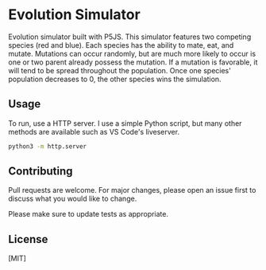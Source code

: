# Evolution Simulator

Evolution simulator built with P5JS. This simulator features two competing species (red and blue). Each species has the ability to mate, eat, and mutate. Mutations can occur randomly, but are much more likely to occur is one or two parent already possess the mutation. If a mutation is favorable, it will tend to be spread throughout the population. Once one species' population decreases to 0, the other species wins the simulation. 

## Usage

To run, use a HTTP server. I use a simple Python script, but many other methods are available such as VS Code's liveserver.

```bash
python3 -m http.server
```


## Contributing
Pull requests are welcome. For major changes, please open an issue first to discuss what you would like to change.

Please make sure to update tests as appropriate.

## License
[MIT]